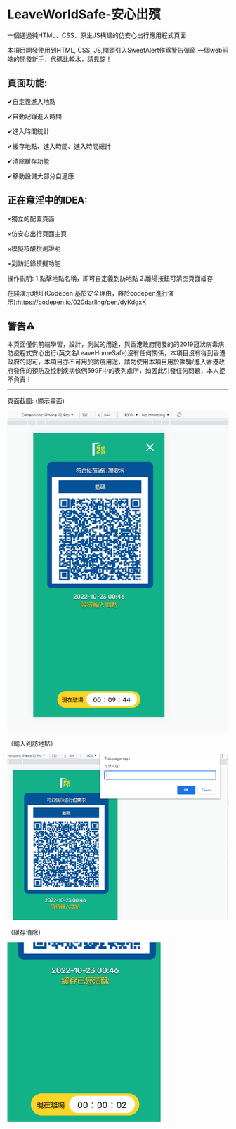 # LeaveWorldSafe-安心出殯
一個通過純HTML、CSS、原生JS構建的仿安心出行應用程式頁面

本項目開發使用到HTML, CSS, JS,開頭引入SweetAlert作爲警告彈窗
一個web前端的開發新手，代碼比較水，請見諒！

## 頁面功能:

✔自定義進入地點

✔自動記錄進入時間

✔進入時間統計

✔緩存地點、進入時間、進入時間總計

✔清除緩存功能

✔移動設備大部分自適應


## 正在意淫中的IDEA:

×獨立的配置頁面

×仿安心出行頁面主頁

×模擬核酸檢測證明

×到訪記錄模擬功能

操作説明:
1.點擊地點名稱，即可自定義到訪地點
2.離場按鈕可清空頁面緩存

在綫演示地址(Codepen 基於安全理由，將於codepen進行演示):https://codepen.io/020darling/pen/dyKdgxK


## 警告⚠

本頁面僅供前端學習，設計，測試的用途，與香港政府開發的的2019冠狀病毒病防疫程式安心出行(英文名LeaveHomeSafe)沒有任何關係，本項目沒有得到香港政府的認可，本項目亦不可用於防疫用途，請勿使用本項目用於欺騙/進入香港政府發佈的預防及控制疾病條例599F中的表列處所，如因此引發任何問題，本人拒不負責！

------------------------------

頁面截圖:
(顯示畫面)


![](https://raw.githubusercontent.com/020darling/CDN/main/img/SW6.png)


（輸入到訪地點）


![](https://raw.githubusercontent.com/020darling/CDN/main/img/%E5%B1%8F%E5%B9%95%E6%88%AA%E5%9B%BE%202022-11-23%20004731.png)



（緩存清除）


![](https://raw.githubusercontent.com/020darling/CDN/main/img/%E5%B1%8F%E5%B9%95%E6%88%AA%E5%9B%BE%202022-11-23%20004750.png)
